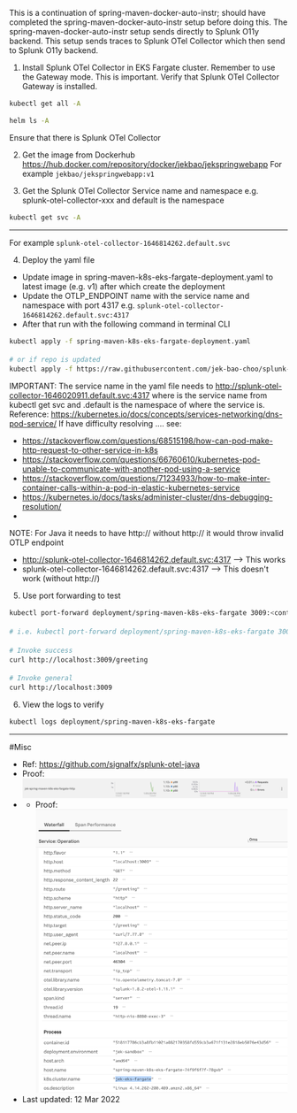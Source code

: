 This is a continuation of spring-maven-docker-auto-instr; should have completed the spring-maven-docker-auto-instr setup before doing this.
The spring-maven-docker-auto-instr setup sends directly to Splunk O11y backend.
This setup sends traces to Splunk OTel Collector which then send to Splunk O11y backend.

1. Install Splunk OTel Collector in EKS Fargate cluster.
Remember to use the Gateway mode. This is important.
Verify that Splunk OTel Collector Gateway is installed. 
```bash
kubectl get all -A
```

```bash
helm ls -A
```
Ensure that there is  Splunk OTel Collector

2. Get the image from Dockerhub https://hub.docker.com/repository/docker/jekbao/jekspringwebapp
For example `jekbao/jekspringwebapp:v1`

3. Get the Splunk OTel Collector Service name and namespace e.g. splunk-otel-collector-xxx and default is the namespace
```bash
kubectl get svc -A
```
---
For example `splunk-otel-collector-1646814262.default.svc`

4. Deploy the yaml file
- Update image in spring-maven-k8s-eks-fargate-deployment.yaml to latest image (e.g. v1) after which create the deployment 
- Update the OTLP_ENDPOINT name with the service name and namespace with port 4317 e.g. `splunk-otel-collector-1646814262.default.svc:4317`
- After that run with the following  command in terminal CLI
```bash
kubectl apply -f spring-maven-k8s-eks-fargate-deployment.yaml

# or if repo is updated
kubectl apply -f https://raw.githubusercontent.com/jek-bao-choo/splunk-otel-example/main/apm-java/spring-maven-k8s-eks-fargate-auto-instr/spring-maven-k8s-eks-fargate-deployment.yaml
```
IMPORTANT: The service name in the yaml file needs to http://splunk-otel-collector-1646020911.default.svc:4317 where is the service name from kubectl get svc and .default is the namespace of where the service is.
Reference: https://kubernetes.io/docs/concepts/services-networking/dns-pod-service/
If have difficulty resolving <svc>.<namespace>... see: 
- https://stackoverflow.com/questions/68515198/how-can-pod-make-http-request-to-other-service-in-k8s
- https://stackoverflow.com/questions/66760610/kubernetes-pod-unable-to-communicate-with-another-pod-using-a-service
- https://stackoverflow.com/questions/71234933/how-to-make-inter-container-calls-within-a-pod-in-elastic-kubernetes-service 
- https://kubernetes.io/docs/tasks/administer-cluster/dns-debugging-resolution/ 
- 
NOTE: For Java it needs to have http:// 
without http:// it would throw invalid OTLP endpoint
- http://splunk-otel-collector-1646814262.default.svc:4317 --> This works
- splunk-otel-collector-1646814262.default.svc:4317 --> This doesn't work (without http://)

5. Use port forwarding to test
```bash
kubectl port-forward deployment/spring-maven-k8s-eks-fargate 3009:<containerPort>

# i.e. kubectl port-forward deployment/spring-maven-k8s-eks-fargate 3009:8080

# Invoke success
curl http://localhost:3009/greeting

# Invoke general
curl http://localhost:3009
```

6. View the logs to verify
```bash
kubectl logs deployment/spring-maven-k8s-eks-fargate
```
---

#Misc
- Ref: https://github.com/signalfx/splunk-otel-java
- Proof: ![proof](proof.png "working proof")
- - Proof: ![proof2](proof2.png "working proof")
- Last updated: 12 Mar 2022
